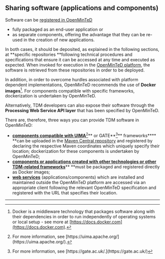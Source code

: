 ## Sharing software \(applications and components\)

Software can be [registered in OpenMinTeD](https://services.openminted.eu/resourceRegistration/component)

* fully packaged as an end-user application or 
* as separate components, offering the advantage that they can be re-used in the creation of new applications.

In both cases, it should be deposited, as explained in the following sections, at **specific repositories **following technical procedures and specifications that ensure it can be accessed at any time and executed as expected. When invoked for execution in the [OpenMinTeD platform](https://services.openminted.eu/runApplication), the software is retrieved from these repositories in order to be deployed.

In addition, in order to overcome hurdles associated with platform dependent implementations, OpenMinTeD recommends the use of **Docker images**[^1]. For components compatible with specific frameworks, dockerization is undertaken by OpenMinTeD.

Alternatively, TDM developers can also expose their software through the **Processing Web Service API layer** that has been specified by OpenMinTeD.

There are, therefore, three ways you can provide TDM software in OpenMinTeD:

* [**components compatible with UIMA**[^2]** or GATE**[^3]** frameworks**](//sharing-uima-and-gate-components.md)** **can be uploaded in the [Maven Central repository](http://maven.apache.org) and registered by declaring the respective Maven coordinates which uniquely specify their  location; dockerization for these components is undertaken by OpenMinTeD;
* [**components or applications created with other technologies or other TDM-related frameworks**](//sharing-components-as-dockerised-images.md)** **must be packaged  and registered directly as Docker images;
* [**web services**](//guidelines_for_providers_of_sw_resources/sharing-web-services.md) \(applications/components\) which are installed and maintained outside the OpenMinTeD platform are accessed via an appropriate client following the relevant OpenMinTeD specification and registered with the URL that specifies their location.

---

[^1]: Docker is a middleware technology that packages software along with their dependencies in order to run independently of operating systems or local setup - see more at [https://docs.docker.com](https://docs.docker.com).

[^2]: For more information, see [https://uima.apache.org/](https://uima.apache.org/).

[^3]: For more information, see [https://gate.ac.uk/.](https://gate.ac.uk/)

